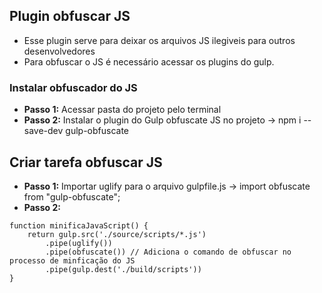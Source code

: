 ## Plugin obfuscar JS
- Esse plugin serve para deixar os arquivos JS ilegiveis para outros desenvolvedores
- Para obfuscar o JS é necessário acessar os plugins do gulp.
### Instalar obfuscador do JS
- **Passo 1:** Acessar pasta do projeto pelo terminal
- **Passo 2:** Instalar o plugin do Gulp obfuscate JS no projeto -> npm i --save-dev gulp-obfuscate
## Criar tarefa obfuscar JS
- **Passo 1:** Importar uglify para o arquivo gulpfile.js -> import obfuscate from "gulp-obfuscate";
- **Passo 2:**
````
function minificaJavaScript() {
    return gulp.src('./source/scripts/*.js')
        .pipe(uglify())
        .pipe(obfuscate()) // Adiciona o comando de obfuscar no processo de minficação do JS
        .pipe(gulp.dest('./build/scripts'))
}
````